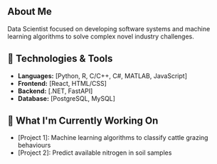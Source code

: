 ## About Me
Data Scientist focused on developing software systems and machine learning algorithms to solve complex novel industry challenges.

## 🔧 Technologies & Tools
- **Languages:** [Python, R, C/C++, C#, MATLAB, JavaScript]
- **Frontend:** [React, HTML/CSS]
- **Backend:** [.NET, FastAPI]
- **Database:** [PostgreSQL, MySQL]

## 🚀 What I'm Currently Working On
- [Project 1]: Machine learning algorithms to classify cattle grazing behaviours 
- [Project 2]: Predict available nitrogen in soil samples  
